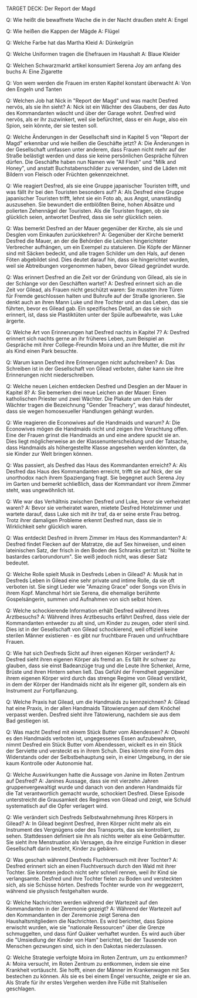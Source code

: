 TARGET DECK: Der Report der Magd

Q: Wie heißt die bewaffnete Wache die in der Nacht draußen steht
A: Engel
<!--ID: 1685726409464-->


Q: Wie heißen die Kappen der Mägde
A: Flügel
<!--ID: 1685726409470-->


Q: Welche Farbe hat das Martha Kleid
A: Dünkelgrün
<!--ID: 1685726409475-->


Q: Welche Uniformen tragen die Ehefrauen im Haushalt
A: Blaue Kleider
<!--ID: 1685726409480-->


Q: Welchen Schwarzmarkt artikel konsumiert Serena Joy am anfang des buchs
A: Eine Zigarette
<!--ID: 1685726409484-->


Q: Von wem werden die Frauen im ersten Kapitel konstant überwacht
A: Von den Engeln und Tanten
<!--ID: 1685726409490-->


Q: Welchen Job hat Nick in "Report der Magd" und was macht Desfred nervös, als sie ihn sieht? 
A: Nick ist ein Wächter des Glaubens, der das Auto des Kommandanten wäscht und über der Garage wohnt. Desfred wird nervös, als er ihr zuzwinkert, weil sie befürchtet, dass er ein Auge, also ein Spion, sein könnte, der sie testen soll.
<!--ID: 1685726409494-->


Q: Welche Änderungen in der Gesellschaft sind in Kapitel 5 von "Report der Magd" erkennbar und wie heißen die Geschäfte jetzt? 
A: Die Änderungen in der Gesellschaft umfassen unter anderem, dass Frauen nicht mehr auf der Straße belästigt werden und dass sie keine persönlichen Gespräche führen dürfen. Die Geschäfte haben nun Namen wie "All Flesh" und "Milk and Honey", und anstatt Buchstabenschilder zu verwenden, sind die Läden mit Bildern von Fleisch oder Früchten gekennzeichnet.
<!--ID: 1685726409498-->


Q: Wie reagiert Desfred, als sie eine Gruppe japanischer Touristen trifft, und was fällt ihr bei den Touristen besonders auf? 
A: Als Desfred eine Gruppe japanischer Touristen trifft, lehnt sie ein Foto ab, aus Angst, unanständig auszusehen. Sie bewundert die entblößten Beine, hohen Absätze und polierten Zehennägel der Touristen. Als die Touristen fragen, ob sie glücklich seien, antwortet Desfred, dass sie sehr glücklich seien.
<!--ID: 1685726409503-->


Q: Was bemerkt Desfred an der Mauer gegenüber der Kirche, als sie und Desglen vom Einkaufen zurückkehren? 
A: Gegenüber der Kirche bemerkt Desfred die Mauer, an der die Behörden die Leichen hingerichteter Verbrecher aufhängen, um ein Exempel zu statuieren. Die Köpfe der Männer sind mit Säcken bedeckt, und alle tragen Schilder um den Hals, auf denen Föten abgebildet sind. Dies deutet darauf hin, dass sie hingerichtet wurden, weil sie Abtreibungen vorgenommen haben, bevor Gilead gegründet wurde.
<!--ID: 1685726409507-->


Q: Was erinnert Desfred an die Zeit vor der Gründung von Gilead, als sie in der Schlange vor den Geschäften wartet? 
A: Desfred erinnert sich an die Zeit vor Gilead, als Frauen nicht geschützt waren: Sie mussten ihre Türen für Fremde geschlossen halten und Buhrufe auf der Straße ignorieren. Sie denkt auch an ihren Mann Luke und ihre Tochter und an das Leben, das sie führten, bevor es Gilead gab. Ein spezifisches Detail, an das sie sich erinnert, ist, dass sie Plastiktüten unter der Spüle aufbewahrte, was Luke ärgerte.
<!--ID: 1685726409511-->


Q: Welche Art von Erinnerungen hat Desfred nachts in Kapitel 7? 
A: Desfred erinnert sich nachts gerne an ihr früheres Leben, zum Beispiel an Gespräche mit ihrer College-Freundin Moira und an ihre Mutter, die mit ihr als Kind einen Park besuchte.
<!--ID: 1685726409515-->


Q: Warum kann Desfred ihre Erinnerungen nicht aufschreiben? 
A: Das Schreiben ist in der Gesellschaft von Gilead verboten, daher kann sie ihre Erinnerungen nicht niederschreiben.
<!--ID: 1685726409521-->


Q: Welche neuen Leichen entdecken Desfred und Desglen an der Mauer in Kapitel 8?
A: Sie bemerken drei neue Leichen an der Mauer: Einen katholischen Priester und zwei Wächter. Die Plakate um den Hals der Wächter tragen die Bezeichnung "Gender Treachery", was darauf hindeutet, dass sie wegen homosexueller Handlungen gehängt wurden.
<!--ID: 1685726409526-->


Q: Wie reagieren die Econowives auf die Handmaids und warum? 
A: Die Econowives mögen die Handmaids nicht und zeigen ihre Verachtung offen. Eine der Frauen grinst die Handmaids an und eine andere spuckt sie an. Dies liegt möglicherweise an der Klassenunterscheidung und der Tatsache, dass Handmaids als höhergestellte Klasse angesehen werden könnten, da sie Kinder zur Welt bringen können.
<!--ID: 1685726409531-->


Q: Was passiert, als Desfred das Haus des Kommandanten erreicht? 
A: Als Desfred das Haus des Kommandanten erreicht, trifft sie auf Nick, der sie unorthodox nach ihrem Spaziergang fragt. Sie begegnet auch Serena Joy im Garten und bemerkt schließlich, dass der Kommandant vor ihrem Zimmer steht, was ungewöhnlich ist.
<!--ID: 1685726409536-->


Q: Wie war das Verhältnis zwischen Desfred und Luke, bevor sie verheiratet waren? 
A: Bevor sie verheiratet waren, mietete Desfred Hotelzimmer und wartete darauf, dass Luke sich mit ihr traf, da er seine erste Frau betrog. Trotz ihrer damaligen Probleme erkennt Desfred nun, dass sie in Wirklichkeit sehr glücklich waren.
<!--ID: 1685726409541-->


Q: Was entdeckt Desfred in ihrem Zimmer im Haus des Kommandanten? 
A: Desfred findet Flecken auf der Matratze, die auf Sex hinweisen, und einen lateinischen Satz, der frisch in den Boden des Schranks geritzt ist: "Nolite te bastardes carborundorum". Sie weiß jedoch nicht, was dieser Satz bedeutet.
<!--ID: 1685726409546-->


Q: Welche Rolle spielt Musik in Desfreds Leben in Gilead?
A: Musik hat in Desfreds Leben in Gilead eine sehr private und intime Rolle, da sie oft verboten ist. Sie singt Lieder wie "Amazing Grace" oder Songs von Elvis in ihrem Kopf. Manchmal hört sie Serena, die ehemalige berühmte Gospelsängerin, summen und Aufnahmen von sich selbst hören.
<!--ID: 1685726692587-->


Q: Welche schockierende Information erhält Desfred während ihres Arztbesuchs?
A: Während ihres Arztbesuchs erfährt Desfred, dass viele der Kommandanten entweder zu alt sind, um Kinder zu zeugen, oder steril sind. Dies ist in der Gesellschaft von Gilead schockierend, weil offiziell keine sterilen Männer existieren - es gibt nur fruchtbare Frauen und unfruchtbare Frauen.
<!--ID: 1685726692594-->


Q: Wie hat sich Desfreds Sicht auf ihren eigenen Körper verändert?
A: Desfred sieht ihren eigenen Körper als fremd an. Es fällt ihr schwer zu glauben, dass sie einst Badeanzüge trug und die Leute ihre Schenkel, Arme, Brüste und ihren Hintern sehen ließ. Das Gefühl der Fremdheit gegenüber ihrem eigenen Körper wird durch das strenge Regime von Gilead verstärkt, in dem der Körper der Handmaids nicht als ihr eigener gilt, sondern als ein Instrument zur Fortpflanzung.
<!--ID: 1685726692598-->


Q: Welche Praxis hat Gilead, um die Handmaids zu kennzeichnen?
A: Gilead hat eine Praxis, in der allen Handmaids Tätowierungen auf dem Knöchel verpasst werden. Desfred sieht ihre Tätowierung, nachdem sie aus dem Bad gestiegen ist.
<!--ID: 1685726692602-->


Q: Was macht Desfred mit einem Stück Butter vom Abendessen?
A: Obwohl es den Handmaids verboten ist, ungegessenes Essen aufzubewahren, nimmt Desfred ein Stück Butter vom Abendessen, wickelt es in ein Stück der Serviette und versteckt es in ihrem Schuh. Dies könnte eine Form des Widerstands oder der Selbstbehauptung sein, in einer Umgebung, in der sie kaum Kontrolle oder Autonomie hat.
<!--ID: 1685726692605-->

Q: Welche Auswirkungen hatte die Aussage von Janine im Roten Zentrum auf Desfred?
A: Janines Aussage, dass sie mit vierzehn Jahren gruppenvergewaltigt wurde und danach von den anderen Handmaids für die Tat verantwortlich gemacht wurde, schockiert Desfred. Diese Episode unterstreicht die Grausamkeit des Regimes von Gilead und zeigt, wie Schuld systematisch auf die Opfer verlagert wird.
<!--ID: 1685726981872-->


Q: Wie verändert sich Desfreds Selbstwahrnehmung ihres Körpers in Gilead?
A: In Gilead beginnt Desfred, ihren Körper nicht mehr als ein Instrument des Vergnügens oder des Transports, das sie kontrolliert, zu sehen. Stattdessen definiert sie ihn als nichts weiter als eine Gebärmutter. Sie sieht ihre Menstruation als Versagen, da ihre einzige Funktion in dieser Gesellschaft darin besteht, Kinder zu gebären.
<!--ID: 1685726981878-->


Q: Was geschah während Desfreds Fluchtversuch mit ihrer Tochter?
A: Desfred erinnert sich an einen Fluchtversuch durch den Wald mit ihrer Tochter. Sie konnten jedoch nicht sehr schnell rennen, weil ihr Kind sie verlangsamte. Desfred und ihre Tochter fielen zu Boden und versteckten sich, als sie Schüsse hörten. Desfreds Tochter wurde von ihr weggezerrt, während sie physisch festgehalten wurde.
<!--ID: 1685726981884-->


Q: Welche Nachrichten werden während der Wartezeit auf den Kommandanten in der Zeremonie gezeigt?
A: Während der Wartezeit auf den Kommandanten in der Zeremonie zeigt Serena den Haushaltsmitgliedern die Nachrichten. Es wird berichtet, dass Spione erwischt wurden, wie sie "nationale Ressourcen" über die Grenze schmuggelten, und dass fünf Quäker verhaftet wurden. Es wird auch über die "Umsiedlung der Kinder von Ham" berichtet, bei der Tausende von Menschen gezwungen sind, sich in den Dakotas niederzulassen.
<!--ID: 1685726981889-->


Q: Welche Strategie verfolgte Moira im Roten Zentrum, um zu entkommen?
A: Moira versucht, im Roten Zentrum zu entkommen, indem sie eine Krankheit vortäuscht. Sie hofft, einen der Männer im Krankenwagen mit Sex bestechen zu können. Als sie es bei einem Engel versuchte, zeigte er sie an. Als Strafe für ihr erstes Vergehen werden ihre Füße mit Stahlseilen geschlagen.
<!--ID: 1685726981894-->
